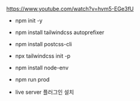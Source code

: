 https://www.youtube.com/watch?v=hvm5-EGe3fU

- npm init -y

- npm install tailwindcss autoprefixer
- npm install postcss-cli
- npx tailwindcss init -p
- npm install node-env
- npm run prod

- live server 플러그인 설치
